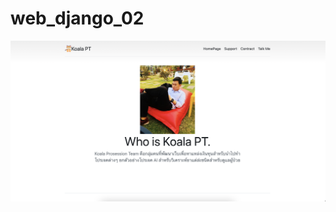 # web_django_02
 
<img src='https://github.com/koala45601/Web-Overview/blob/main/Screen%20Shot%202565-03-28%20at%2014.48.12.png?raw=true'>

